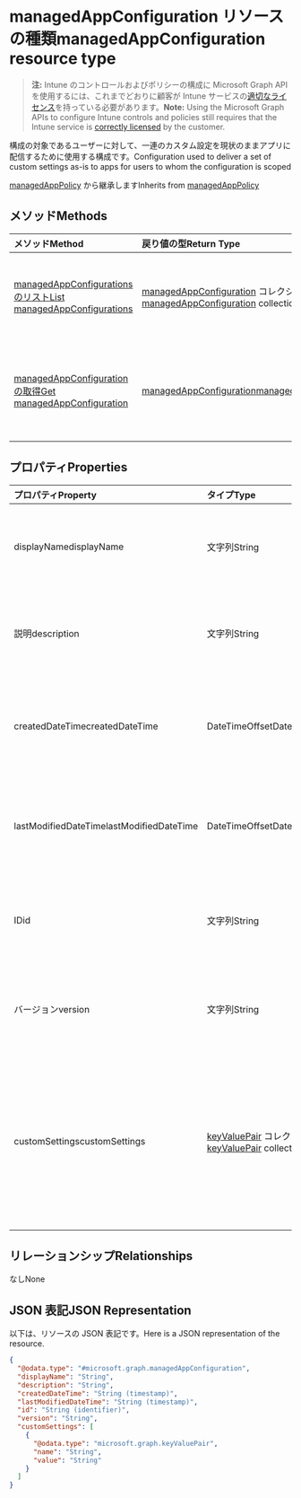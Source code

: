 # <a name="managedappconfiguration-resource-type"></a><span data-ttu-id="2aaa2-101">managedAppConfiguration リソースの種類</span><span class="sxs-lookup"><span data-stu-id="2aaa2-101">managedAppConfiguration resource type</span></span>

> <span data-ttu-id="2aaa2-102">**注:** Intune のコントロールおよびポリシーの構成に Microsoft Graph API を使用するには、これまでどおりに顧客が Intune サービスの[適切なライセンス](https://go.microsoft.com/fwlink/?linkid=839381)を持っている必要があります。</span><span class="sxs-lookup"><span data-stu-id="2aaa2-102">**Note:** Using the Microsoft Graph APIs to configure Intune controls and policies still requires that the Intune service is [correctly licensed](https://go.microsoft.com/fwlink/?linkid=839381) by the customer.</span></span>

<span data-ttu-id="2aaa2-103">構成の対象であるユーザーに対して、一連のカスタム設定を現状のままアプリに配信するために使用する構成です。</span><span class="sxs-lookup"><span data-stu-id="2aaa2-103">Configuration used to deliver a set of custom settings as-is to apps for users to whom the configuration is scoped</span></span>

<span data-ttu-id="2aaa2-104">[managedAppPolicy](../resources/intune_mam_managedapppolicy.md) から継承します</span><span class="sxs-lookup"><span data-stu-id="2aaa2-104">Inherits from [managedAppPolicy](../resources/intune_mam_managedapppolicy.md)</span></span>

## <a name="methods"></a><span data-ttu-id="2aaa2-105">メソッド</span><span class="sxs-lookup"><span data-stu-id="2aaa2-105">Methods</span></span>
|<span data-ttu-id="2aaa2-106">メソッド</span><span class="sxs-lookup"><span data-stu-id="2aaa2-106">Method</span></span>|<span data-ttu-id="2aaa2-107">戻り値の型</span><span class="sxs-lookup"><span data-stu-id="2aaa2-107">Return Type</span></span>|<span data-ttu-id="2aaa2-108">説明</span><span class="sxs-lookup"><span data-stu-id="2aaa2-108">Description</span></span>|
|:---|:---|:---|
|[<span data-ttu-id="2aaa2-109">managedAppConfigurations のリスト</span><span class="sxs-lookup"><span data-stu-id="2aaa2-109">List managedAppConfigurations</span></span>](../api/intune_mam_managedappconfiguration_list.md)|<span data-ttu-id="2aaa2-110">[managedAppConfiguration](../resources/intune_mam_managedappconfiguration.md) コレクション</span><span class="sxs-lookup"><span data-stu-id="2aaa2-110">[managedAppConfiguration](../resources/intune_mam_managedappconfiguration.md) collection</span></span>|<span data-ttu-id="2aaa2-111">[managedAppConfiguration](../resources/intune_mam_managedappconfiguration.md) オブジェクトのプロパティとリレーションシップをリストします。</span><span class="sxs-lookup"><span data-stu-id="2aaa2-111">List properties and relationships of the [managedAppConfiguration](../resources/intune_mam_managedappconfiguration.md) objects.</span></span>|
|[<span data-ttu-id="2aaa2-112">managedAppConfiguration の取得</span><span class="sxs-lookup"><span data-stu-id="2aaa2-112">Get managedAppConfiguration</span></span>](../api/intune_mam_managedappconfiguration_get.md)|[<span data-ttu-id="2aaa2-113">managedAppConfiguration</span><span class="sxs-lookup"><span data-stu-id="2aaa2-113">managedAppConfiguration</span></span>](../resources/intune_mam_managedappconfiguration.md)|<span data-ttu-id="2aaa2-114">[managedAppConfiguration](../resources/intune_mam_managedappconfiguration.md) オブジェクトのプロパティとリレーションシップを読み取ります。</span><span class="sxs-lookup"><span data-stu-id="2aaa2-114">Read properties and relationships of the [managedAppConfiguration](../resources/intune_mam_managedappconfiguration.md) object.</span></span>|

## <a name="properties"></a><span data-ttu-id="2aaa2-115">プロパティ</span><span class="sxs-lookup"><span data-stu-id="2aaa2-115">Properties</span></span>
|<span data-ttu-id="2aaa2-116">プロパティ</span><span class="sxs-lookup"><span data-stu-id="2aaa2-116">Property</span></span>|<span data-ttu-id="2aaa2-117">タイプ</span><span class="sxs-lookup"><span data-stu-id="2aaa2-117">Type</span></span>|<span data-ttu-id="2aaa2-118">説明</span><span class="sxs-lookup"><span data-stu-id="2aaa2-118">Description</span></span>|
|:---|:---|:---|
|<span data-ttu-id="2aaa2-119">displayName</span><span class="sxs-lookup"><span data-stu-id="2aaa2-119">displayName</span></span>|<span data-ttu-id="2aaa2-120">文字列</span><span class="sxs-lookup"><span data-stu-id="2aaa2-120">String</span></span>|<span data-ttu-id="2aaa2-121">ポリシーの表示名。</span><span class="sxs-lookup"><span data-stu-id="2aaa2-121">Policy display name.</span></span> <span data-ttu-id="2aaa2-122">[managedAppPolicy](../resources/intune_mam_managedapppolicy.md) から継承します</span><span class="sxs-lookup"><span data-stu-id="2aaa2-122">Inherited from [managedAppPolicy](../resources/intune_mam_managedapppolicy.md)</span></span>|
|<span data-ttu-id="2aaa2-123">説明</span><span class="sxs-lookup"><span data-stu-id="2aaa2-123">description</span></span>|<span data-ttu-id="2aaa2-124">文字列</span><span class="sxs-lookup"><span data-stu-id="2aaa2-124">String</span></span>|<span data-ttu-id="2aaa2-125">ポリシーの説明。</span><span class="sxs-lookup"><span data-stu-id="2aaa2-125">The policy's description.</span></span> <span data-ttu-id="2aaa2-126">[managedAppPolicy](../resources/intune_mam_managedapppolicy.md) から継承します</span><span class="sxs-lookup"><span data-stu-id="2aaa2-126">Inherited from [managedAppPolicy](../resources/intune_mam_managedapppolicy.md)</span></span>|
|<span data-ttu-id="2aaa2-127">createdDateTime</span><span class="sxs-lookup"><span data-stu-id="2aaa2-127">createdDateTime</span></span>|<span data-ttu-id="2aaa2-128">DateTimeOffset</span><span class="sxs-lookup"><span data-stu-id="2aaa2-128">DateTimeOffset</span></span>|<span data-ttu-id="2aaa2-129">ポリシーが作成された日時。</span><span class="sxs-lookup"><span data-stu-id="2aaa2-129">The date and time the policy was created.</span></span> <span data-ttu-id="2aaa2-130">[managedAppPolicy](../resources/intune_mam_managedapppolicy.md) から継承します</span><span class="sxs-lookup"><span data-stu-id="2aaa2-130">Inherited from [managedAppPolicy](../resources/intune_mam_managedapppolicy.md)</span></span>|
|<span data-ttu-id="2aaa2-131">lastModifiedDateTime</span><span class="sxs-lookup"><span data-stu-id="2aaa2-131">lastModifiedDateTime</span></span>|<span data-ttu-id="2aaa2-132">DateTimeOffset</span><span class="sxs-lookup"><span data-stu-id="2aaa2-132">DateTimeOffset</span></span>|<span data-ttu-id="2aaa2-133">ポリシーが変更された最終日時。</span><span class="sxs-lookup"><span data-stu-id="2aaa2-133">Last time the policy was modified.</span></span> <span data-ttu-id="2aaa2-134">[managedAppPolicy](../resources/intune_mam_managedapppolicy.md) から継承します</span><span class="sxs-lookup"><span data-stu-id="2aaa2-134">Inherited from [managedAppPolicy](../resources/intune_mam_managedapppolicy.md)</span></span>|
|<span data-ttu-id="2aaa2-135">ID</span><span class="sxs-lookup"><span data-stu-id="2aaa2-135">id</span></span>|<span data-ttu-id="2aaa2-136">文字列</span><span class="sxs-lookup"><span data-stu-id="2aaa2-136">String</span></span>|<span data-ttu-id="2aaa2-137">エンティティのキー。</span><span class="sxs-lookup"><span data-stu-id="2aaa2-137">Key of the entity.</span></span> <span data-ttu-id="2aaa2-138">[managedAppPolicy](../resources/intune_mam_managedapppolicy.md) から継承します</span><span class="sxs-lookup"><span data-stu-id="2aaa2-138">Inherited from [managedAppPolicy](../resources/intune_mam_managedapppolicy.md)</span></span>|
|<span data-ttu-id="2aaa2-139">バージョン</span><span class="sxs-lookup"><span data-stu-id="2aaa2-139">version</span></span>|<span data-ttu-id="2aaa2-140">文字列</span><span class="sxs-lookup"><span data-stu-id="2aaa2-140">String</span></span>|<span data-ttu-id="2aaa2-141">エンティティのバージョン。</span><span class="sxs-lookup"><span data-stu-id="2aaa2-141">Version of the entity.</span></span> <span data-ttu-id="2aaa2-142">[managedAppPolicy](../resources/intune_mam_managedapppolicy.md) から継承します</span><span class="sxs-lookup"><span data-stu-id="2aaa2-142">Inherited from [managedAppPolicy](../resources/intune_mam_managedapppolicy.md)</span></span>|
|<span data-ttu-id="2aaa2-143">customSettings</span><span class="sxs-lookup"><span data-stu-id="2aaa2-143">customSettings</span></span>|<span data-ttu-id="2aaa2-144">[keyValuePair](../resources/intune_mam_keyvaluepair.md) コレクション</span><span class="sxs-lookup"><span data-stu-id="2aaa2-144">[keyValuePair](../resources/intune_mam_keyvaluepair.md) collection</span></span>|<span data-ttu-id="2aaa2-145">構成の対象であるユーザーに対して、このサービスで変更せずに、アプリに送信される文字列キーと文字列値の一連のペア</span><span class="sxs-lookup"><span data-stu-id="2aaa2-145">A set of string key and string value pairs to be sent to apps for users to whom the configuration is scoped, unalterned by this service</span></span>|

## <a name="relationships"></a><span data-ttu-id="2aaa2-146">リレーションシップ</span><span class="sxs-lookup"><span data-stu-id="2aaa2-146">Relationships</span></span>
<span data-ttu-id="2aaa2-147">なし</span><span class="sxs-lookup"><span data-stu-id="2aaa2-147">None</span></span>
## <a name="json-representation"></a><span data-ttu-id="2aaa2-148">JSON 表記</span><span class="sxs-lookup"><span data-stu-id="2aaa2-148">JSON Representation</span></span>
<span data-ttu-id="2aaa2-149">以下は、リソースの JSON 表記です。</span><span class="sxs-lookup"><span data-stu-id="2aaa2-149">Here is a JSON representation of the resource.</span></span>
<!--{
  "blockType": "resource",
  "baseType": "microsoft.graph.managedAppPolicy",
  "keyProperty": "id",
  "@odata.type": "microsoft.graph.managedAppConfiguration"
}-->
``` json
{
  "@odata.type": "#microsoft.graph.managedAppConfiguration",
  "displayName": "String",
  "description": "String",
  "createdDateTime": "String (timestamp)",
  "lastModifiedDateTime": "String (timestamp)",
  "id": "String (identifier)",
  "version": "String",
  "customSettings": [
    {
      "@odata.type": "microsoft.graph.keyValuePair",
      "name": "String",
      "value": "String"
    }
  ]
}
```








